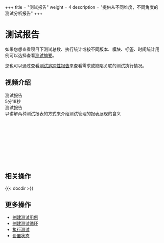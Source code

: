 +++
title = "测试报告"
weight = 4
description = "提供从不同维度，不同角度的测试分析报告"
+++

# 测试报告

如果您想查看项目下测试总数、执行统计或按不同版本、模块、标签、时间统计用例可以选择查看[测试摘要](./summary/)。

您也可以通过查看[测试追踪性报告](./report/)来查看需求或缺陷关联的测试执行情况。

## 视频介绍

<div class="tutorial-img" id="tutorial-img">
    <div class="col-lg-4 col-md-4 col-xs-12 tutorial" data-src="f0735a6jfyg">
        <div class="tutorial-head" style="background: url(/img/docs/quick-start/video/test.svg)no-repeat center 100%;    background-size: cover;">
            <div class="title">测试报告</div>
            <div class="time">
                <div class="content">
                    <i class="iconfont icon-play-button"></i>
                    <div>5分18秒</div>
                </div>
            </div>
        </div>
        <div class="tutorial-footer">
            <div class="content">
                <div class="title">测试报告</div>
                <div class="description">以讲解两种测试报表的方式来介绍测试管理的报表展现的含义</div>
            </div>
        </div>
    </div>
</div>
<div class="tutorial-video" id="tutorial-video">
    <div class="bg"></div>
    <iframe frameborder="0" src='' allowfullscreen="true" quality="high"></iframe>
    <div class="iconfont icon-guanbi"></div>
</div>

## 相关操作

{{< docdir >}}

## 更多操作

- [创建测试用例](../case-management/create-case)
- [创建测试循环](../test-cycle/create-cycle)
- [执行测试](../execution-test/execution)
- [设置状态](../setting/status)